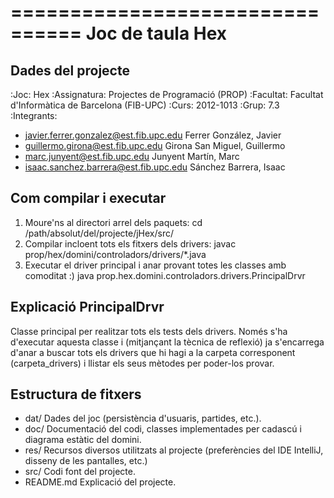 ================================
Joc de taula Hex
================================

Dades del projecte
-------------------------

:Joc:			Hex
:Assignatura:	Projectes de Programació (PROP)
:Facultat: 	Facultat d'Informàtica de Barcelona (FIB-UPC)
:Curs:			2012-1013
:Grup: 		7.3
:Integrants:
  * javier.ferrer.gonzalez@est.fib.upc.edu	Ferrer González, Javier
  * guillermo.girona@est.fib.upc.edu 		Girona San Miguel, Guillermo
  * marc.junyent@est.fib.upc.edu 			Junyent Martín, Marc
  * isaac.sanchez.barrera@est.fib.upc.edu 	Sánchez Barrera, Isaac


Com compilar i executar
-------------------------

1. Moure'ns al directori arrel dels paquets:
        cd /path/absolut/del/projecte/jHex/src/
2. Compilar incloent tots els fitxers dels drivers:
        javac prop/hex/domini/controladors/drivers/*.java
3. Executar el driver principal i anar provant totes les classes amb comoditat :)
        java prop.hex.domini.controladors.drivers.PrincipalDrvr

Explicació PrincipalDrvr
-------------------------

Classe principal per realitzar tots els tests dels drivers. 
Només s'ha d'executar aquesta classe i (mitjançant la tècnica de reflexió) ja s'encarrega d'anar a buscar tots els
drivers que hi hagi a la carpeta corresponent (carpeta_drivers) i llistar els seus mètodes per poder-los provar.

Estructura de fitxers
-------------------------

* dat/		Dades del joc (persistència d'usuaris, partides, etc.).
* doc/		Documentació del codi, classes implementades per cadascú i diagrama estàtic del domini.
* res/		Recursos diversos utilitzats al projecte (preferències del IDE IntelliJ, disseny de les pantalles, etc.)
* src/		Codi font del projecte.
* README.md	Explicació del projecte.
